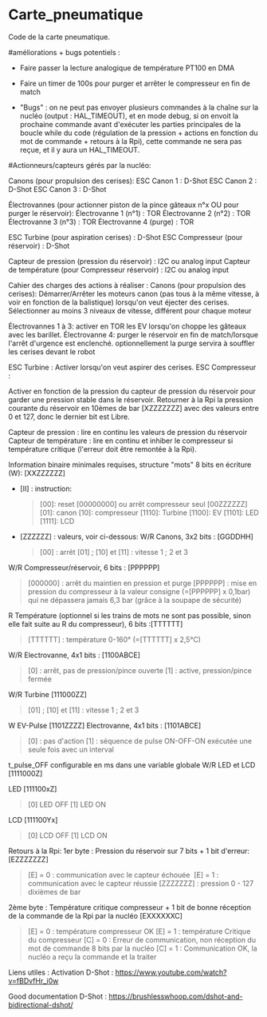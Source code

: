 # Carte_pneumatique
Code de la carte pneumatique.

#améliorations + bugs potentiels : 

-   Faire passer la lecture analogique de température PT100 en DMA

-   Faire un timer de 100s pour purger et arrêter le compresseur en fin de match

-   "Bugs" : on ne peut pas envoyer plusieurs commandes à la chaîne sur la nucléo (output : HAL_TIMEOUT), et en mode debug, si on envoit la prochaine commande avant d'exécuter les parties principales de la boucle while du code (régulation de la pression + actions en fonction du mot de commande + retours à la Rpi), cette commande ne sera pas reçue, et il y aura un HAL_TIMEOUT.

#Actionneurs/capteurs gérés par la nucléo:

  Canons (pour propulsion des cerises):
  ESC Canon 1 : D-Shot
  ESC Canon 2 : D-Shot
  ESC Canon 3 : D-Shot

  Électrovannes (pour actionner piston de la pince gâteaux n°x OU pour purger le réservoir):
  Électrovanne 1 (n°1) : TOR
  Électrovanne 2 (n°2) : TOR
  Électrovanne 3 (n°3) : TOR
  Électrovanne 4 (purge) : TOR

  ESC Turbine (pour aspiration cerises) : D-Shot
  ESC Compresseur (pour réservoir) : D-Shot

  Capteur de pression (pression du réservoir) : I2C ou analog input
  Capteur de température (pour Compresseur réservoir) : I2C ou analog input

  Cahier des charges des actions à réaliser :
  Canons (pour propulsion des cerises):
  Démarrer/Arrêter les moteurs canon (pas tous à la même vitesse, à voir en fonction de la balistique) lorsqu'on veut éjecter des cerises.
  Sélectionner au moins 3 niveaux de vitesse, différent pour chaque moteur

  Électrovannes 1 à 3: activer en TOR les EV lorsqu'on choppe les gâteaux avec les barillet.
  Électrovanne 4: purger le réservoir en fin de match/lorsque l'arrêt d'urgence est enclenché. optionnellement la purge servira à souffler les cerises devant le robot

  ESC Turbine : Activer lorsqu'on veut aspirer des cerises.
  ESC Compresseur :

  Activer en fonction de la pression du capteur de pression du réservoir pour garder une pression stable dans le réservoir.
  Retourner à la Rpi la pression courante du réservoir en 10èmes de bar [XZZZZZZZ] avec des valeurs entre 0 et 127, donc le dernier bit est Libre.

  Capteur de pression : lire en continu les valeurs de pression du réservoir
  Capteur de température : lire en continu et inhiber le compresseur si température critique (l'erreur doit être remontée à la Rpi).

Information binaire minimales requises, structure "mots" 8 bits en écriture (W): [XXZZZZZZ]
- [II] : instruction:
  > [00]: reset [00000000] ou arrêt compresseur seul [00ZZZZZZ]
  > [01]: canon
  > [10]: compresseur
  > [1110]: Turbine
  > [1100]: EV
  > [1101]: LED
  > [1111]: LCD
- [ZZZZZZ] : valeurs, voir ci-dessous:
W/R Canons, 3x2 bits : [GGDDHH]
  > [00] : arrêt
  > [01] ; [10] et [11] : vitesse 1 ; 2 et 3

W/R Compresseur/réservoir, 6 bits : [PPPPPP]
  > [000000] : arrêt du maintien en pression et purge
  > [PPPPPP] : mise en pression du compresseur à la valeur consigne (=[PPPPPP] x 0,1bar) qui ne dépassera jamais 6,3 bar (grâce à la soupape de sécurité)

R Température (optionnel si les trains de mots ne sont pas possible, sinon elle fait suite au R du compresseur), 6 bits :[TTTTTT]
  > [TTTTTT] : température 0-160° (=[TTTTTT] x 2,5°C)

W/R  Electrovanne, 4x1 bits : [1100ABCE]  
  > [0] : arrêt, pas de pression/pince ouverte
  > [1] : active, pression/pince fermée

W/R  Turbine [111000ZZ]
  > [01] ; [10] et [11] : vitesse 1 ; 2 et 3

W  EV-Pulse [1101ZZZZ]
Electrovanne, 4x1 bits : [1101ABCE]
  > [0] : pas d'action
  > [1] : séquence de pulse ON-OFF-ON exécutée une seule fois avec un interval 

t_pulse_OFF configurable en ms dans une variable globale
W/R  LED et LCD [1111000Z]

LED [111100xZ]
  > [0] LED OFF
  > [1] LED ON

LCD [111100Yx]
  > [0] LCD OFF
  > [1] LCD ON

Retours à la Rpi:
1er byte : Pression du réservoir sur 7 bits + 1 bit d'erreur: [EZZZZZZZ]
  > [E] = 0 : communication avec le capteur échouée 
  > [E] = 1 : communication avec le capteur réussie
  > [ZZZZZZZ] : pression 0 - 127 dixièmes de bar

2ème byte : Température critique compresseur + 1 bit de bonne réception de la commande de la Rpi par la nucléo [EXXXXXXC]
  > [E] = 0 : température compresseur OK
  > [E] = 1 : température Critique du compresseur
  > [C] = 0 : Erreur de communication, non réception du mot de commande 8 bits par la nucléo
  > [C] = 1 : Communication OK, la nucléo a reçu la commande et la traiter


Liens utiles :
Activation D-Shot :  https://www.youtube.com/watch?v=fBDvfHr_i0w

Good documentation D-Shot : https://brushlesswhoop.com/dshot-and-bidirectional-dshot/
